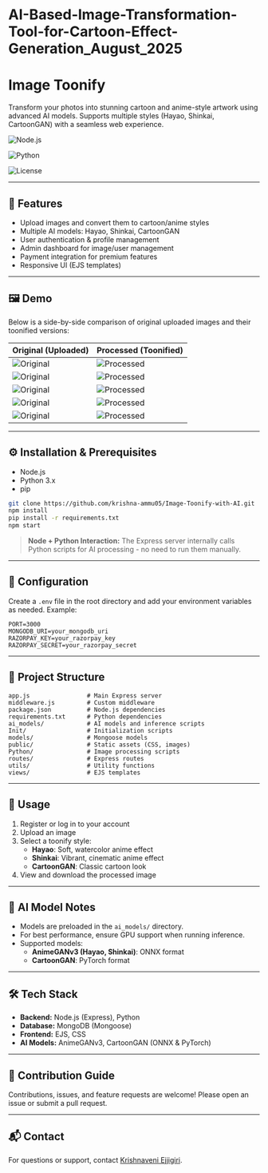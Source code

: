 # AI-Based-Image-Transformation-Tool-for-Cartoon-Effect-Generation_August_2025
# Image Toonify

Transform your photos into stunning cartoon and anime-style artwork using advanced AI models. Supports multiple styles (Hayao, Shinkai, CartoonGAN) with a seamless web experience.

![Node.js](https://img.shields.io/badge/Node.js-Express-green)

![Python](https://img.shields.io/badge/Python-3.x-blue)

![License](https://img.shields.io/badge/License-MIT-yellow)

---

## 🚀 Features

- Upload images and convert them to cartoon/anime styles
- Multiple AI models: Hayao, Shinkai, CartoonGAN
- User authentication & profile management
- Admin dashboard for image/user management
- Payment integration for premium features
- Responsive UI (EJS templates)

---

## 🖼️ Demo

Below is a side-by-side comparison of original uploaded images and their toonified versions:

| Original (Uploaded)                           | Processed (Toonified)                            |
| --------------------------------------------- | ------------------------------------------------ |
| ![Original](public/uploads/1757333447522.jpg) | ![Processed](public/processed/1757333447522.jpg) |
| ![Original](public/uploads/1757371355676.jpg) | ![Processed](public/processed/1757371355676.jpg) |
| ![Original](public/uploads/1757371529352.jpg) | ![Processed](public/processed/1757371529352.jpg) |
| ![Original](public/uploads/1757371969134.jpg) | ![Processed](public/processed/1757371969134.jpg) |
| ![Original](public/uploads/1757372196260.jpg) | ![Processed](public/processed/1757372196260.jpg) |

---

## ⚙️ Installation & Prerequisites

- Node.js
- Python 3.x
- pip

```bash
git clone https://github.com/krishna-ammu05/Image-Toonify-with-AI.git
npm install
pip install -r requirements.txt
npm start
```

> **Node + Python Interaction:**
> The Express server internally calls Python scripts for AI processing - no need to run them manually.

---

## 🔧 Configuration

Create a `.env` file in the root directory and add your environment variables as needed. Example:

```env
PORT=3000
MONGODB_URI=your_mongodb_uri
RAZORPAY_KEY=your_razorpay_key
RAZORPAY_SECRET=your_razorpay_secret
```

---

## 📁 Project Structure

```
app.js                # Main Express server
middleware.js         # Custom middleware
package.json          # Node.js dependencies
requirements.txt      # Python dependencies
ai_models/            # AI models and inference scripts
Init/                 # Initialization scripts
models/               # Mongoose models
public/               # Static assets (CSS, images)
Python/               # Image processing scripts
routes/               # Express routes
utils/                # Utility functions
views/                # EJS templates
```

---

## 📖 Usage

1. Register or log in to your account
2. Upload an image
3. Select a toonify style:
   - **Hayao**: Soft, watercolor anime effect
   - **Shinkai**: Vibrant, cinematic anime effect
   - **CartoonGAN**: Classic cartoon look
4. View and download the processed image

---

## 🧠 AI Model Notes

- Models are preloaded in the `ai_models/` directory.
- For best performance, ensure GPU support when running inference.
- Supported models:
  - **AnimeGANv3 (Hayao, Shinkai)**: ONNX format
  - **CartoonGAN**: PyTorch format

---

## 🛠️ Tech Stack

- **Backend:** Node.js (Express), Python
- **Database:** MongoDB (Mongoose)
- **Frontend:** EJS, CSS
- **AI Models:** AnimeGANv3, CartoonGAN (ONNX & PyTorch)

---

## 🤝 Contribution Guide

Contributions, issues, and feature requests are welcome! Please open an issue or submit a pull request.

---

## 📬 Contact

For questions or support, contact [Krishnaveni Ejjigiri](https://github.com/krishna-ammu05).
